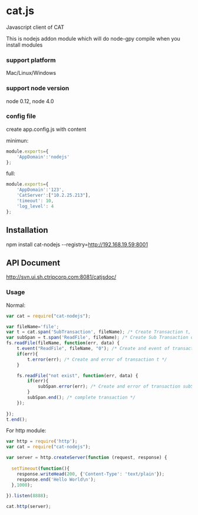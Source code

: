 # cat.js
Javascript client of CAT

This is nodejs addon module which will do node-gpy compile when you install modules

### support platform
 Mac/Linux/Windows

### support node version
 node 0.12, node 4.0

### config file

create app.config.js with content

minimun:
```javascript
module.exports={
	'AppDomain':'nodejs'
};
```	
full:
```javascript
module.exports={
	'AppDomain':'123',
	'CatServer':["10.2.25.213"],
	'timeout': 10,
	'log_level': 4
};
```	

## Installation

npm install cat-nodejs --registry=http://192.168.19.59:8001

## API Document

http://svn.ui.sh.ctripcorp.com:8081/catjsdoc/

### Usage

Normal:
```javascript
var cat = require("cat-nodejs");

var fileName='file';
var t = cat.span('SubTransaction', fileName); /* Create Transaction t, which is a root transaction */
var subSpan = t.span('ReadFile', fileName); /* Create Sub Transaction of t */
fs.readFile(fileName, function(err, data) {
	t.event("ReadFile", fileName, "0"); /* Create and event of transaction t */
	if(err){
		t.error(err); /* Create and error of transaction t */
	}

	fs.readFile("not exist", function(err, data) {
		if(err){
			subSpan.error(err); /* Create and error of transaction subSpan */
		}
		subSpan.end(); /* complete transaction */
	});	
	
});	
t.end();
```	
For http module:
```javascript
var http = require('http');
var cat = require("cat-nodejs");

var server = http.createServer(function (request, response) {
  
  setTimeout(function(){
  	response.writeHead(200, {'Content-Type': 'text/plain'});
  	response.end('Hello World\n');
  },1000);
  
}).listen(8888);

cat.http(server);

```	